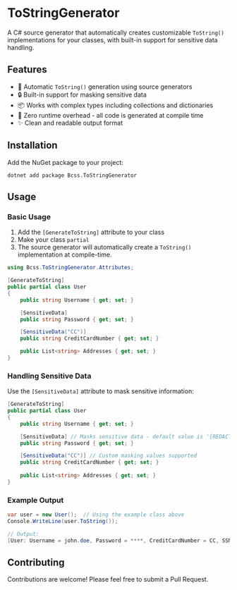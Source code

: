 # ToStringGenerator

A C# source generator that automatically creates customizable `ToString()` implementations for your classes, with built-in support for sensitive data handling.

## Features

- 🚀 Automatic `ToString()` generation using source generators
- 🔒 Built-in support for masking sensitive data
- 📦 Works with complex types including collections and dictionaries
- 🎯 Zero runtime overhead - all code is generated at compile time
- ✨ Clean and readable output format

## Installation

Add the NuGet package to your project:

```shell
dotnet add package Bcss.ToStringGenerator
```

## Usage

### Basic Usage

1. Add the `[GenerateToString]` attribute to your class
2. Make your class `partial`
3. The source generator will automatically create a `ToString()` implementation at compile-time.

```csharp
using Bcss.ToStringGenerator.Attributes;

[GenerateToString]
public partial class User
{
    public string Username { get; set; }

    [SensitiveData]
    public string Password { get; set; }

    [SensitiveData("CC")]
    public string CreditCardNumber { get; set; }

    public List<string> Addresses { get; set; }
}
```

### Handling Sensitive Data

Use the `[SensitiveData]` attribute to mask sensitive information:

```csharp
[GenerateToString]
public partial class User
{
    public string Username { get; set; }

    [SensitiveData] // Masks sensitive data - default value is '[REDACTED]'
    public string Password { get; set; }

    [SensitiveData("CC")] // Custom masking values supported
    public string CreditCardNumber { get; set; }
    
    public List<string> Addresses { get; set; }
}
```

### Example Output

```csharp
var user = new User();  // Using the example class above
Console.WriteLine(user.ToString());

// Output:
[User: Username = john.doe, Password = ****, CreditCardNumber = CC, SSN = [REDACTED] Addresses = [123 Main St, Apt 4B, New York, NY 10001], Preferences = {Color = Blue, Font = Arial}]
```

## Contributing

Contributions are welcome! Please feel free to submit a Pull Request.
